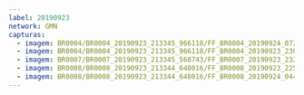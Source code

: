 ```yaml
---
label: 20190923
network: GMN
capturas:
  - imagem: BR0004/BR0004_20190923_213345_966118/FF_BR0004_20190924_072323_708_0984064.fits_maxpixel.jpg
  - imagem: BR0004/BR0004_20190923_213345_966118/FF_BR0004_20190923_230917_894_0154368.fits_maxpixel.jpg
  - imagem: BR0007/BR0007_20190923_213345_568743/FF_BR0007_20190923_232010_171_0190208.fits_maxpixel.jpg
  - imagem: BR0008/BR0008_20190923_213344_648016/FF_BR0008_20190923_225249_558_0092160.fits_maxpixel.jpg
  - imagem: BR0008/BR0008_20190923_213344_648016/FF_BR0008_20190924_044424_761_0489728.fits_maxpixel.jpg
---
```

